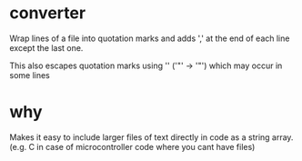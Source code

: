 # converter
Wrap lines of a file into quotation marks and adds ',' at the end of each line except the last one.

This also escapes quotation marks using '\' ('"' -> '\"') which may occur in some lines

# why
Makes it easy to include larger files of text directly in code as a string array. (e.g. C in case of microcontroller code where you cant have files)
